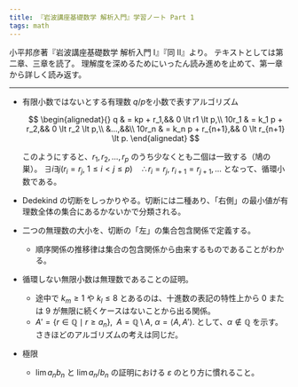 ```yaml
---
title: 『岩波講座基礎数学 解析入門』学習ノート Part 1
tags: math
---
```


小平邦彦著『岩波講座基礎数学 解析入門 I』『同 II』より。
テキストとしては第二章、三章を読了。
理解度を深めるためにいったん読み進めを止めて、第一章から詳しく読み返す。

----

* 有限小数ではないとする有理数 $q/p$を小数で表すアルゴリズム

  $$
  \begin{alignedat}{}
      q & = kp + r_1,&& 0 \lt r1 \lt p,\\
  10r_1 & = k_1 p + r_2,&& 0 \lt r_2 \lt p,\\
        &...,&&\\
  10r_n & = k_n p + r_{n+1},&& 0 \lt r_{n+1} \lt p.
  \end{alignedat}
  $$

  このようにすると、$r_1, r_2, ..., r_p$ のうち少なくとも二個は一致する（鳩の巣）。
  $\exists i \exists j (r_i = r_j,\ 1 \le i \lt j \le p)\quad \therefore r_i = r_j,\ r_{i + 1} = r_{j + 1}, ...$
  となって、循環小数である。
* Dedekind の切断をしっかりやる。切断には二種あり、「右側」の最小値が有理数全体の集合にあるかないかで分類される。
* 二つの無理数の大小を、切断の「左」の集合包含関係で定義する。
  * 順序関係の推移律は集合の包含関係から由来するものであることがわかる。
* 循環しない無限小数は無理数であることの証明。
  * 途中で $k_m \ge 1$ や $k_l \le 8$ とあるのは、十進数の表記の特性上から 0 または 9 が無限に続くケースはないことから出る関係。
  * $A' = \lbrace r \in \mathbb{Q} \mid r \ge a_n\rbrace,\;\ A = \mathbb{Q}\setminus{A},\ \alpha = \langle A, A' \rangle.$
    として、$\alpha \notin \mathbb{Q}$ を示す。さきほどのアルゴリズムの考えは同じだ。
* 極限
  * $\lim a_n b_n$ と $\lim a_n/b_n$ の証明における $\varepsilon$ のとり方に慣れること。
